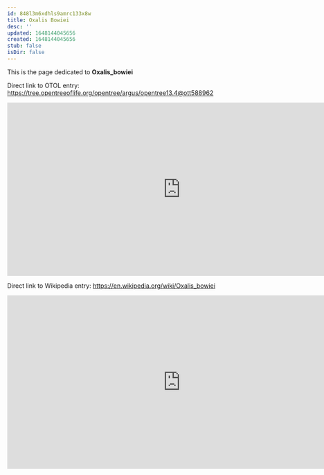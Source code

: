 ```yaml
---
id: 848l3m6xdhls9amrc133x8w
title: Oxalis Bowiei
desc: ''
updated: 1648144045656
created: 1648144045656
stub: false
isDir: false
---
```

This is the page dedicated to **Oxalis_bowiei**


Direct link to OTOL entry: https://tree.opentreeoflife.org/opentree/argus/opentree13.4@ott588962



<html>
    <body>
    <iframe src="https://tree.opentreeoflife.org/opentree/argus/opentree13.4@ott588962"
    width="800" height="400" frameborder="0" allowfullscreen> </iframe>
    </body>
</html>
    


Direct link to Wikipedia entry: https://en.wikipedia.org/wiki/Oxalis_bowiei



<html>
    <body>
    <iframe src="https://en.wikipedia.org/wiki/Oxalis_bowiei"
    width="800" height="400" frameborder="0" allowfullscreen> </iframe>
    </body>
</html>
    
